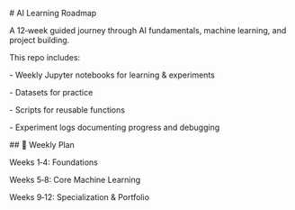 \# AI Learning Roadmap



A 12‑week guided journey through AI fundamentals, machine learning, and project building.  

This repo includes:

\- Weekly Jupyter notebooks for learning \& experiments

\- Datasets for practice

\- Scripts for reusable functions

\- Experiment logs documenting progress and debugging



\## 📅 Weekly Plan

Weeks 1‑4: Foundations  

Weeks 5‑8: Core Machine Learning  

Weeks 9‑12: Specialization \& Portfolio




